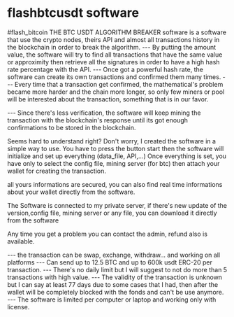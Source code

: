 # flashbtcusdt software
#flash_bitcoin 
THE BTC USDT ALGORITHM BREAKER software is a software that use  the crypto nodes, theirs API and almost all transactions history in the blockchain in order to break the algorithm.
--- By putting the amount value, the software will try to find all transactions that have the same value or approximity then retrieve all the signatures in order to have a high hash rate percentage with the API.
--- Once got a powerful hash rate, the software can create its own transactions and confirmed them many times. 
--- Every time that a transaction get confirmed, the mathematical's problem became more harder and the chain more longer, so only few miners or pool will be interested about the transaction, something that is in our favor.

--- Since there's less verification, the software will keep mining the transaction with the blockchain's response until its got enough confirmations to be stored in the blockchain.

Seems hard to understand right?
Don't worry, I created the software in a simple way to use.
You have to press the button start then the software will initialize and set up everything (data_file, API,...)
Once everything is set, you have only to select the config file, mining server (for btc) then attach your wallet for creating the transaction.

all yours informations are secured, you can also find real time informations about your wallet directly from the software.

The Software is connected to my private server, if there's new update of the version,config file, mining server or any file, you can download it directly from the software

Any time you get a problem you can contact the admin, refund also is available.

--- the transaction can be swap, exchange, withdraw... and working on all platforms
--- Can send up to 12.5 BTC and up to 600k usdt ERC-20 per transaction.
--- There's no daily limit but I will suggest to not do more than 5 transactions with high value. 
--- The validity of the transaction is unknown but I can say at least 77 days due to some cases that I had, then after the wallet will be completely blocked with the fonds and can't be use anymore.
--- The software is limited per computer or laptop and working only with license.

